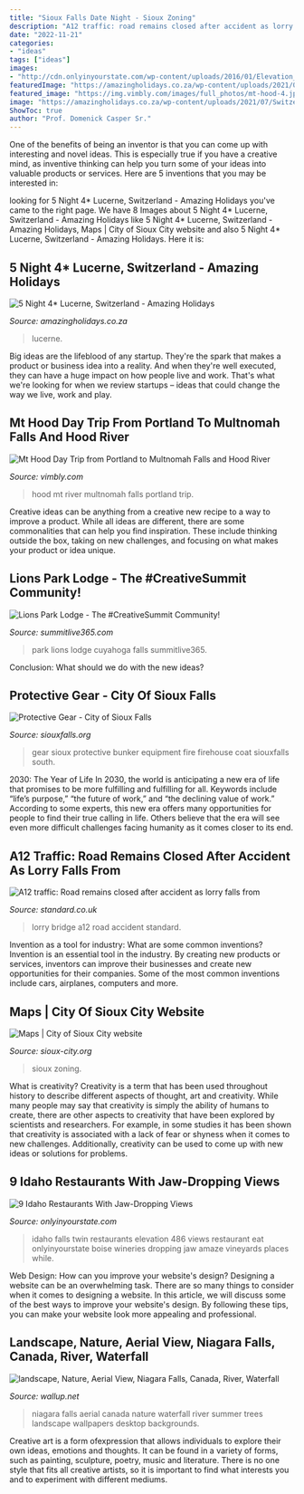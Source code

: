 ```yaml
---
title: "Sioux Falls Date Night - Sioux Zoning"
description: "A12 traffic: road remains closed after accident as lorry falls from"
date: "2022-11-21"
categories:
- "ideas"
tags: ["ideas"]
images:
- "http://cdn.onlyinyourstate.com/wp-content/uploads/2016/01/Elevation_View6-1.jpg"
featuredImage: "https://amazingholidays.co.za/wp-content/uploads/2021/07/Switzerland_Lucerne1_AmzingHolidays.jpg"
featured_image: "https://img.vimbly.com/images/full_photos/mt-hood-4.jpg"
image: "https://amazingholidays.co.za/wp-content/uploads/2021/07/Switzerland_Lucerne1_AmzingHolidays.jpg"
ShowToc: true
author: "Prof. Domenick Casper Sr."
---
```



One of the benefits of being an inventor is that you can come up with interesting and novel ideas. This is especially true if you have a creative mind, as inventive thinking can help you turn some of your ideas into valuable products or services. Here are 5 inventions that you may be interested in: 

	

		
looking for 5 Night 4* Lucerne, Switzerland - Amazing Holidays you've came to the right page. We have 8 Images about 5 Night 4* Lucerne, Switzerland - Amazing Holidays like 5 Night 4* Lucerne, Switzerland - Amazing Holidays, Maps | City of Sioux City website and also 5 Night 4* Lucerne, Switzerland - Amazing Holidays. Here it is:
		
    
## 5 Night 4* Lucerne, Switzerland - Amazing Holidays

<img loading=lazy src="https://amazingholidays.co.za/wp-content/uploads/2021/07/Switzerland_Lucerne1_AmzingHolidays.jpg" onerror="this.onerror=null;this.src='https://tse1.mm.bing.net/th?id=OIP.8AtPmjMiWwRSJ5F0lP_V1QHaE8&amp;pid=15.1';" alt="5 Night 4* Lucerne, Switzerland - Amazing Holidays">

_Source: amazingholidays.co.za_

>lucerne. 

	

Big ideas are the lifeblood of any startup. They're the spark that makes a product or business idea into a reality. And when they're well executed, they can have a huge impact on how people live and work. That's what we're looking for when we review startups – ideas that could change the way we live, work and play.

    
## Mt Hood Day Trip From Portland To Multnomah Falls And Hood River

<img loading=lazy src="https://img.vimbly.com/images/full_photos/mt-hood-4.jpg" onerror="this.onerror=null;this.src='https://tse2.mm.bing.net/th?id=OIP.KLL_mxrwoYdmIn8UfOuszQHaE8&amp;pid=15.1';" alt="Mt Hood Day Trip from Portland to Multnomah Falls and Hood River">

_Source: vimbly.com_

>hood mt river multnomah falls portland trip. 

	

Creative ideas can be anything from a creative new recipe to a way to improve a product. While all ideas are different, there are some commonalities that can help you find inspiration. These include thinking outside the box, taking on new challenges, and focusing on what makes your product or idea unique.

    
## Lions Park Lodge - The #CreativeSummit Community!

<img loading=lazy src="https://www.summitlive365.com/wp-content/uploads/sites/www.summitlive365.com/images/2017/08/mainseatingarea.jpg" onerror="this.onerror=null;this.src='https://tse2.mm.bing.net/th?id=OIP.Vqp_BAxVe_T3MvL8lPQmewEgDY&amp;pid=15.1';" alt="Lions Park Lodge - The #CreativeSummit Community!">

_Source: summitlive365.com_

>park lions lodge cuyahoga falls summitlive365. 

	

Conclusion: What should we do with the new ideas?
 

    
## Protective Gear - City Of Sioux Falls

<img loading=lazy src="http://www.siouxfalls.org/-/media/Images/fire/firehouse/equipment/Full-Gear.ashx?la=en&amp;hash=D313B9BFFB14E873A306FE0255A7BE07B3D16050" onerror="this.onerror=null;this.src='https://tse3.mm.bing.net/th?id=OIP.F2pdZYd5lwxPjqitRomqYAHaJ4&amp;pid=15.1';" alt="Protective Gear - City of Sioux Falls">

_Source: siouxfalls.org_

>gear sioux protective bunker equipment fire firehouse coat siouxfalls south. 

	

2030: The Year of Life
In 2030, the world is anticipating a new era of life that promises to be more fulfilling and fulfilling for all. Keywords include “life’s purpose,” “the future of work,” and “the declining value of work.” According to some experts, this new era offers many opportunities for people to find their true calling in life. Others believe that the era will see even more difficult challenges facing humanity as it comes closer to its end.

    
## A12 Traffic: Road Remains Closed After Accident As Lorry Falls From

<img loading=lazy src="https://static.standard.co.uk/s3fs-public/thumbnails/image/2017/02/09/08/a12lorrycrash0902a.jpg" onerror="this.onerror=null;this.src='https://tse3.mm.bing.net/th?id=OIP.e_wInYRdI4hMw5TvQgioiQHaE8&amp;pid=15.1';" alt="A12 traffic: Road remains closed after accident as lorry falls from">

_Source: standard.co.uk_

>lorry bridge a12 road accident standard. 

	

Invention as a tool for industry: What are some common inventions?
Invention is an essential tool in the industry. By creating new products or services, inventors can improve their businesses and create new opportunities for their companies. Some of the most common inventions include cars, airplanes, computers and more.

    
## Maps | City Of Sioux City Website

<img loading=lazy src="http://www.sioux-city.org/Home/ShowPublishedImage/2188/636337217260970000" onerror="this.onerror=null;this.src='https://tse3.mm.bing.net/th?id=OIP.bL_Q8IAAXlLAxgSNzeLYuQHaJ4&amp;pid=15.1';" alt="Maps | City of Sioux City website">

_Source: sioux-city.org_

>sioux zoning. 

	

What is creativity?
Creativity is a term that has been used throughout history to describe different aspects of thought, art and creativity. While many people may say that creativity is simply the ability of humans to create, there are other aspects to creativity that have been explored by scientists and researchers. For example, in some studies it has been shown that creativity is associated with a lack of fear or shyness when it comes to new challenges. Additionally, creativity can be used to come up with new ideas or solutions for problems.

    
## 9 Idaho Restaurants With Jaw-Dropping Views

<img loading=lazy src="http://cdn.onlyinyourstate.com/wp-content/uploads/2016/01/Elevation_View6-1.jpg" onerror="this.onerror=null;this.src='https://tse3.mm.bing.net/th?id=OIP.YxM_MvnLVgCJeia-6ZQ-EAHaFB&amp;pid=15.1';" alt="9 Idaho Restaurants With Jaw-Dropping Views">

_Source: onlyinyourstate.com_

>idaho falls twin restaurants elevation 486 views restaurant eat onlyinyourstate boise wineries dropping jaw amaze vineyards places while. 

	

Web Design: How can you improve your website's design?
Designing a website can be an overwhelming task. There are so many things to consider when it comes to designing a website. In this article, we will discuss some of the best ways to improve your website's design. By following these tips, you can make your website look more appealing and professional.

    
## Landscape, Nature, Aerial View, Niagara Falls, Canada, River, Waterfall

<img loading=lazy src="https://wallup.net/wp-content/uploads/2015/12/250876-landscape-nature-aerial_view-Niagara_Falls-Canada-river-waterfall-summer-trees.jpg" onerror="this.onerror=null;this.src='https://tse3.mm.bing.net/th?id=OIP.6ciCbF85Iw2jrmgDjwFy_wHaEo&amp;pid=15.1';" alt="landscape, Nature, Aerial View, Niagara Falls, Canada, River, Waterfall">

_Source: wallup.net_

>niagara falls aerial canada nature waterfall river summer trees landscape wallpapers desktop backgrounds. 

	

Creative art is a form ofexpression that allows individuals to explore their own ideas, emotions and thoughts. It can be found in a variety of forms, such as painting, sculpture, poetry, music and literature. There is no one style that fits all creative artists, so it is important to find what interests you and to experiment with different mediums.

